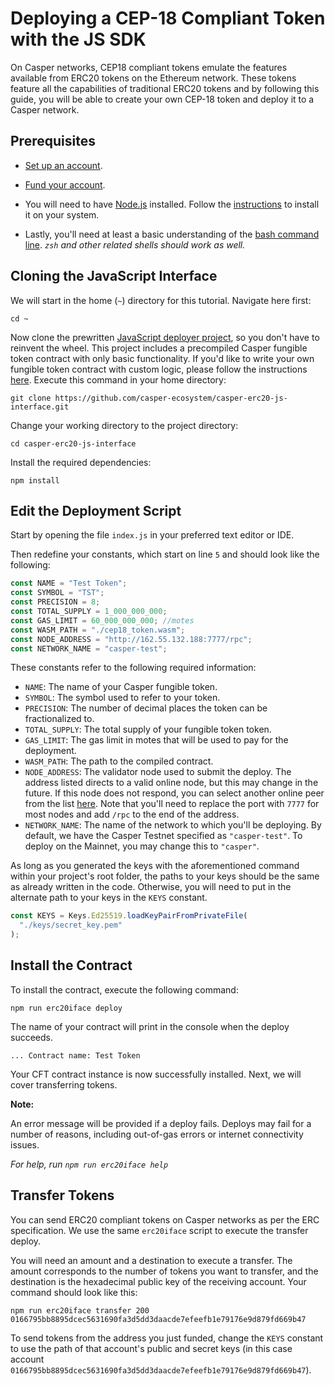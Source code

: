 # Deploying a CEP-18 Compliant Token with the JS SDK

On Casper networks, CEP18 compliant tokens emulate the features available from ERC20 tokens on the Ethereum network. These tokens feature all the capabilities of traditional ERC20 tokens and by following this guide, you will be able to create your own CEP-18 token and deploy it to a Casper network.

## Prerequisites

- [Set up an account](https://docs.casper.network/concepts/accounts-and-keys/#creating-accounts-and-keys).
- [Fund your account](https://docs.casper.network/concepts/accounts-and-keys/#funding-your-account).

- You will need to have [Node.js](https://nodejs.org/en/) installed. Follow the [instructions](https://nodejs.org/en/download) to install it on your system.

- Lastly, you'll need at least a basic understanding of the [bash command line](https://www.gnu.org/software/bash/manual/bash.html). *`zsh` and other related shells should work as well.*

## Cloning the JavaScript Interface

We will start in the home (`~`) directory for this tutorial. Navigate here first:

`cd ~`

Now clone the prewritten [JavaScript deployer project](https://github.com/casper-ecosystem/casper-erc20-js-interface), so you don't have to reinvent the wheel. This project includes a precompiled Casper fungible token contract with only basic functionality. If you'd like to write your own fungible token contract with custom logic, please follow the instructions [here](https://docs.casper.network/developers/writing-onchain-code/simple-contract/). Execute this command in your home directory:

`git clone https://github.com/casper-ecosystem/casper-erc20-js-interface.git`

Change your working directory to the project directory:

`cd casper-erc20-js-interface`

Install the required dependencies:

`npm install`

## Edit the Deployment Script

Start by opening the file `index.js` in your preferred text editor or IDE.

Then redefine your constants, which start on line `5` and should look like the following:

```javascript
const NAME = "Test Token";
const SYMBOL = "TST";
const PRECISION = 8;
const TOTAL_SUPPLY = 1_000_000_000;
const GAS_LIMIT = 60_000_000_000; //motes
const WASM_PATH = "./cep18_token.wasm";
const NODE_ADDRESS = "http://162.55.132.188:7777/rpc";
const NETWORK_NAME = "casper-test";
```

These constants refer to the following required information:

* `NAME`: The name of your Casper fungible token.
* `SYMBOL`: The symbol used to refer to your token.
* `PRECISION`: The number of decimal places the token can be fractionalized to.
* `TOTAL_SUPPLY`: The total supply of your fungible token token.
* `GAS_LIMIT`: The gas limit in motes that will be used to pay for the deployment.
* `WASM_PATH`: The path to the compiled contract.
* `NODE_ADDRESS`: The validator node used to submit the deploy. The address listed directs to a valid online node, but this may change in the future. If this node does not respond, you can select another online peer from the list [here](https://testnet.cspr.live/tools/peers). Note that you'll need to replace the port with `7777` for most nodes and add `/rpc` to the end of the address.
* `NETWORK_NAME`: The name of the network to which you'll be deploying. By default, we have the Casper Testnet specified as `"casper-test"`. To deploy on the Mainnet, you may change this to `"casper"`.

As long as you generated the keys with the aforementioned command within your project's root folder, the paths to your keys should be the same as already written in the code. Otherwise, you will need to put in the alternate path to your keys in the `KEYS` constant.

```javascript
const KEYS = Keys.Ed25519.loadKeyPairFromPrivateFile(
  "./keys/secret_key.pem"
);
```

## Install the Contract

To install the contract, execute the following command:

`npm run erc20iface deploy`

The name of your contract will print in the console when the deploy succeeds.

`... Contract name: Test Token`

Your CFT contract instance is now successfully installed. Next, we will cover transferring tokens.

**Note:**

An error message will be provided if a deploy fails. Deploys may fail for a number of reasons, including out-of-gas errors or internet connectivity issues.

*For help, run `npm run erc20iface help`*

## Transfer Tokens

You can send ERC20 compliant tokens on Casper networks as per the ERC specification. We use the same  `erc20iface` script to execute the transfer deploy.

You will need an amount and a destination to execute a transfer. The amount corresponds to the number of tokens you want to transfer, and the destination is the hexadecimal public key of the receiving account. Your command should look like this:

`npm run erc20iface transfer 200 0166795bb8895dcec5631690fa3d5dd3daacde7efeefb1e79176e9d879fd669b47`

To send tokens from the address you just funded, change the `KEYS` constant to use the path of that account's public and secret keys (in this case account `0166795bb8895dcec5631690fa3d5dd3daacde7efeefb1e79176e9d879fd669b47`).

